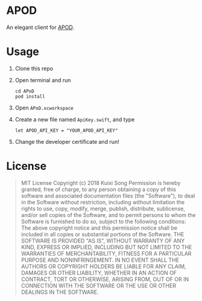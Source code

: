 # APOD

An elegant client for [APOD](https://apod.nasa.gov/).

# Usage

1. Clone this repo

2. Open terminal and run

    ```
    cd APoD
    pod install
    ```
    
3. Open `APoD.xcworkspace`
4. Create a new file named `ApiKey.swift`, and type

    ```
    let APOD_API_KEY = "YOUR_APOD_API_KEY"
    ```
    
5. Change the developer certificate and run!

# License

> MIT License
> Copyright (c) 2018 Kuixi Song
> Permission is hereby granted, free of charge, to any person obtaining a copy of this software and associated documentation files (the "Software"), to deal in the Software without restriction, including without limitation the rights to use, copy, modify, merge, publish, distribute, sublicense, and/or sell
copies of the Software, and to permit persons to whom the Software is furnished to do so, subject to the following conditions:
> The above copyright notice and this permission notice shall be included in all copies or substantial portions of the Software.
> THE SOFTWARE IS PROVIDED "AS IS", WITHOUT WARRANTY OF ANY KIND, EXPRESS OR IMPLIED, INCLUDING BUT NOT LIMITED TO THE WARRANTIES OF MERCHANTABILITY, FITNESS FOR A PARTICULAR PURPOSE AND NONINFRINGEMENT. IN NO EVENT SHALL THE AUTHORS OR COPYRIGHT HOLDERS BE LIABLE FOR ANY CLAIM, DAMAGES OR OTHER LIABILITY, WHETHER IN AN ACTION OF CONTRACT, TORT OR OTHERWISE, ARISING FROM, OUT OF OR IN CONNECTION WITH THE SOFTWARE OR THE USE OR OTHER DEALINGS IN THE SOFTWARE.

